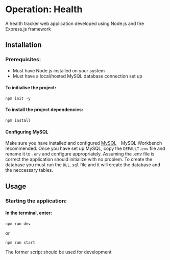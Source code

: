 # Operation: Health
A health tracker web application developed using Node.js and the Express.js framework

## Installation
### Prerequisites:
* Must have Node.js installed on your system
* Must have a local/hosted MySQL database connection set up

#### To initialise the project:
```
npm init -y
```

#### To install the project dependencies:
```
npm install
```

#### Configuring MySQL
Make sure you have installed and configured [MySQL](https://www.mysql.com) - MySQL Workbench recommended.
Once you have set up MySQL, copy the ```DEFAULT.env``` file and rename it to ```.env``` and configure appropriately.
Assuming the .env file is correct the application should initialize with no problem.
To create the database you must run the `DLL.sql` file and it will create the database and the neccessary tables.

## Usage
### Starting the application:
#### In the terminal, enter:
``` 
npm run dev
```

or

```
npm run start
```

The former script should be used for development
